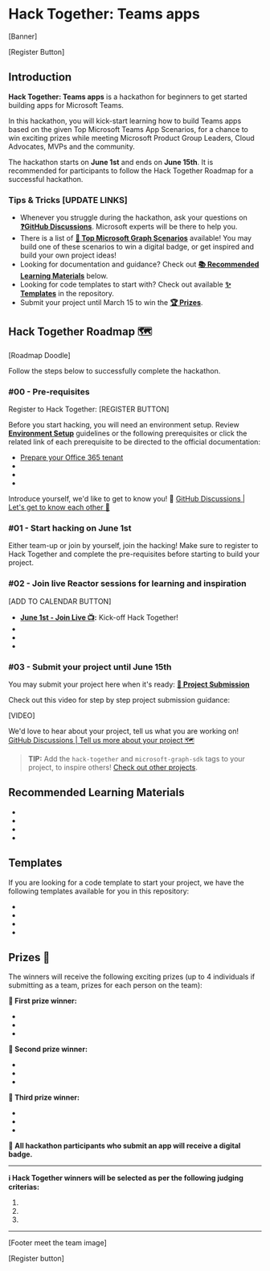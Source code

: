# Hack Together: Teams apps

[Banner]

[Register Button]

## Introduction

**Hack Together: Teams apps** is a hackathon for beginners to get started building apps for Microsoft Teams. 

In this hackathon, you will kick-start learning how to build Teams apps based on the given Top Microsoft Teams App Scenarios, for a chance to win exciting prizes while meeting Microsoft Product Group Leaders, Cloud Advocates, MVPs and the community.

The hackathon starts on **June 1st** and ends on **June 15th**. It is recommended for participants to follow the Hack Together Roadmap for a successful hackathon.

### Tips & Tricks [UPDATE LINKS]

* Whenever you struggle during the hackathon, ask your questions on **[❓GitHub Discussions](UPDATE)**. Microsoft experts will be there to help you.
* There is a list of **[📃 Top Microsoft Graph Scenarios](UPDATE)** available! You may build one of these scenarios to win a digital badge, or get inspired and build your own project ideas!
* Looking for documentation and guidance? Check out **[📚 Recommended Learning Materials](UPDATE)** below.
* Looking for code templates to start with? Check out available **[✨ Templates](UPDATE)** in the repository.
* Submit your project until March 15 to win the **[🏆 Prizes](UPDATE)**.

## Hack Together Roadmap 🗺️

[Roadmap Doodle]

Follow the steps below to successfully complete the hackathon.

### #00 - Pre-requisites

Register to Hack Together: [REGISTER BUTTON]

Before you start hacking, you will need an environment setup. Review **[Environment Setup](UPDATE)** guidelines or the following prerequisites or click the related link of each prerequisite to be directed to the official documentation:

* [Prepare your Office 365 tenant](/setup.md#1---prepare-your-microsoft-365-tenant)
* 
*
*

Introduce yourself, we'd like to get to know you! 🥳 [GitHub Discussions | Let's get to know each other 🎉](UPDATE)

### #01 - Start hacking on June 1st

Either team-up or join by yourself, join the hacking! Make sure to register to Hack Together and complete the pre-requisites before starting to build your project.

### #02 - Join live Reactor sessions for learning and inspiration

[ADD TO CALENDAR BUTTON]

* **[June 1st - Join Live 📺](UPDATE):** Kick-off Hack Together!
*
*
*

### #03 - Submit your project until June 15th

You may submit your project here when it's ready: **[🚀 Project Submission](UPDATE)**

Check out this video for step by step project submission guidance:

[VIDEO]

We'd love to hear about your project, tell us what you are working on! [GitHub Discussions | Tell us more about your project 🗺️](UPDATE)

> **TIP:** Add the `hack-together` and `microsoft-graph-sdk` tags to your project, to inspire others! [Check out other projects](UPDATE).
>

## Recommended Learning Materials

* 
*
*
*

## Templates

If you are looking for a code template to start your project, we have the following templates available for you in this repository:

* 
*
*
*

## Prizes 🏅

The winners will receive the following exciting prizes (up to 4 individuals if submitting as a team, prizes for each person on the team):

**🥇 First prize winner:**


*
*
*

**🥈 Second prize winner:**

*
*
*

**🥉 Third prize winner:**

*
*
*

**🏅 All hackathon participants who submit an app will receive a digital badge.**

---
**ℹ️ Hack Together winners will be selected as per the following judging criterias:**

1.
2.
3.

---
[Footer meet the team image]

[Register button]
